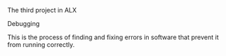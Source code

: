 The third project in ALX

Debugging

This is the process of finding and fixing errors in software that prevent it from running correctly.


